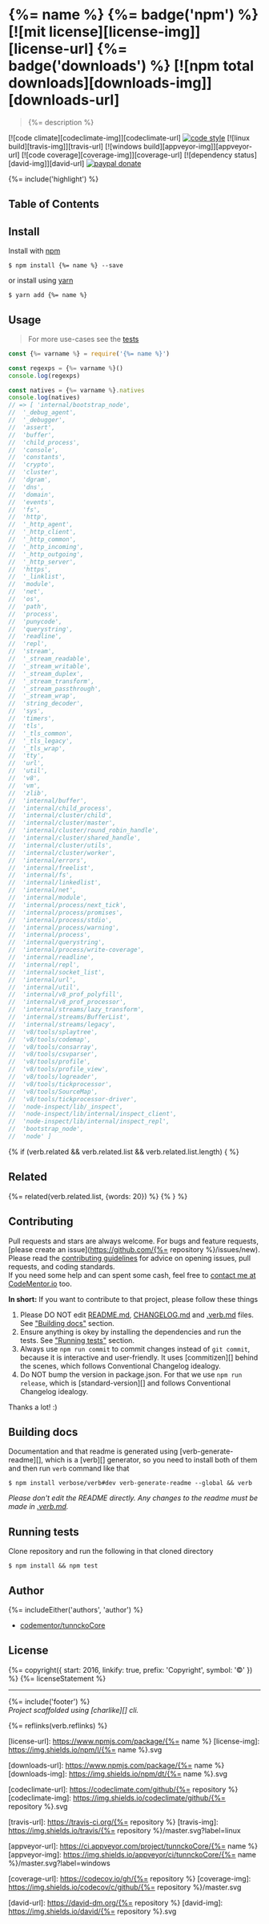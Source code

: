 # {%= name %} {%= badge('npm') %} [![mit license][license-img]][license-url] {%= badge('downloads') %} [![npm total downloads][downloads-img]][downloads-url]

> {%= description %}

[![code climate][codeclimate-img]][codeclimate-url] 
[![code style][standard-img]][standard-url] 
[![linux build][travis-img]][travis-url] 
[![windows build][appveyor-img]][appveyor-url] 
[![code coverage][coverage-img]][coverage-url] 
[![dependency status][david-img]][david-url]
[![paypal donate][paypalme-img]][paypalme-url] 

{%= include('highlight') %}

## Table of Contents
<!-- toc -->

## Install
Install with [npm](https://www.npmjs.com/)

```
$ npm install {%= name %} --save
```

or install using [yarn](https://yarnpkg.com)

```
$ yarn add {%= name %}
```

## Usage
> For more use-cases see the [tests](test.js)

```js
const {%= varname %} = require('{%= name %}')

const regexps = {%= varname %}()
console.log(regexps)

const natives = {%= varname %}.natives
console.log(natives)
// => [ 'internal/bootstrap_node',
//  '_debug_agent',
//  '_debugger',
//  'assert',
//  'buffer',
//  'child_process',
//  'console',
//  'constants',
//  'crypto',
//  'cluster',
//  'dgram',
//  'dns',
//  'domain',
//  'events',
//  'fs',
//  'http',
//  '_http_agent',
//  '_http_client',
//  '_http_common',
//  '_http_incoming',
//  '_http_outgoing',
//  '_http_server',
//  'https',
//  '_linklist',
//  'module',
//  'net',
//  'os',
//  'path',
//  'process',
//  'punycode',
//  'querystring',
//  'readline',
//  'repl',
//  'stream',
//  '_stream_readable',
//  '_stream_writable',
//  '_stream_duplex',
//  '_stream_transform',
//  '_stream_passthrough',
//  '_stream_wrap',
//  'string_decoder',
//  'sys',
//  'timers',
//  'tls',
//  '_tls_common',
//  '_tls_legacy',
//  '_tls_wrap',
//  'tty',
//  'url',
//  'util',
//  'v8',
//  'vm',
//  'zlib',
//  'internal/buffer',
//  'internal/child_process',
//  'internal/cluster/child',
//  'internal/cluster/master',
//  'internal/cluster/round_robin_handle',
//  'internal/cluster/shared_handle',
//  'internal/cluster/utils',
//  'internal/cluster/worker',
//  'internal/errors',
//  'internal/freelist',
//  'internal/fs',
//  'internal/linkedlist',
//  'internal/net',
//  'internal/module',
//  'internal/process/next_tick',
//  'internal/process/promises',
//  'internal/process/stdio',
//  'internal/process/warning',
//  'internal/process',
//  'internal/querystring',
//  'internal/process/write-coverage',
//  'internal/readline',
//  'internal/repl',
//  'internal/socket_list',
//  'internal/url',
//  'internal/util',
//  'internal/v8_prof_polyfill',
//  'internal/v8_prof_processor',
//  'internal/streams/lazy_transform',
//  'internal/streams/BufferList',
//  'internal/streams/legacy',
//  'v8/tools/splaytree',
//  'v8/tools/codemap',
//  'v8/tools/consarray',
//  'v8/tools/csvparser',
//  'v8/tools/profile',
//  'v8/tools/profile_view',
//  'v8/tools/logreader',
//  'v8/tools/tickprocessor',
//  'v8/tools/SourceMap',
//  'v8/tools/tickprocessor-driver',
//  'node-inspect/lib/_inspect',
//  'node-inspect/lib/internal/inspect_client',
//  'node-inspect/lib/internal/inspect_repl',
//  'bootstrap_node',
//  'node' ]
```

{% if (verb.related && verb.related.list && verb.related.list.length) { %}
## Related
{%= related(verb.related.list, {words: 20}) %}
{% } %}

## Contributing
Pull requests and stars are always welcome. For bugs and feature requests, [please create an issue](https://github.com/{%= repository %}/issues/new).  
Please read the [contributing guidelines](CONTRIBUTING.md) for advice on opening issues, pull requests, and coding standards.  
If you need some help and can spent some cash, feel free to [contact me at CodeMentor.io](https://www.codementor.io/tunnckocore?utm_source=github&utm_medium=button&utm_term=tunnckocore&utm_campaign=github) too.

**In short:** If you want to contribute to that project, please follow these things

1. Please DO NOT edit [README.md](README.md), [CHANGELOG.md](CHANGELOG.md) and [.verb.md](.verb.md) files. See ["Building docs"](#building-docs) section.
2. Ensure anything is okey by installing the dependencies and run the tests. See ["Running tests"](#running-tests) section.
3. Always use `npm run commit` to commit changes instead of `git commit`, because it is interactive and user-friendly. It uses [commitizen][] behind the scenes, which follows Conventional Changelog idealogy.
4. Do NOT bump the version in package.json. For that we use `npm run release`, which is [standard-version][] and follows Conventional Changelog idealogy.

Thanks a lot! :)

## Building docs
Documentation and that readme is generated using [verb-generate-readme][], which is a [verb][] generator, so you need to install both of them and then run `verb` command like that

```
$ npm install verbose/verb#dev verb-generate-readme --global && verb
```

_Please don't edit the README directly. Any changes to the readme must be made in [.verb.md](.verb.md)._

## Running tests
Clone repository and run the following in that cloned directory

```
$ npm install && npm test
```

## Author
{%= includeEither('authors', 'author') %}
+ [codementor/tunnckoCore](https://codementor.io/tunnckoCore)

## License
{%= copyright({ start: 2016, linkify: true, prefix: 'Copyright', symbol: '©' }) %} {%= licenseStatement %}

***

{%= include('footer') %}  
_Project scaffolded using [charlike][] cli._

{%= reflinks(verb.reflinks) %}

[license-url]: https://www.npmjs.com/package/{%= name %}
[license-img]: https://img.shields.io/npm/l/{%= name %}.svg

[downloads-url]: https://www.npmjs.com/package/{%= name %}
[downloads-img]: https://img.shields.io/npm/dt/{%= name %}.svg

[codeclimate-url]: https://codeclimate.com/github/{%= repository %}
[codeclimate-img]: https://img.shields.io/codeclimate/github/{%= repository %}.svg

[travis-url]: https://travis-ci.org/{%= repository %}
[travis-img]: https://img.shields.io/travis/{%= repository %}/master.svg?label=linux

[appveyor-url]: https://ci.appveyor.com/project/tunnckoCore/{%= name %}
[appveyor-img]: https://img.shields.io/appveyor/ci/tunnckoCore/{%= name %}/master.svg?label=windows

[coverage-url]: https://codecov.io/gh/{%= repository %}
[coverage-img]: https://img.shields.io/codecov/c/github/{%= repository %}/master.svg

[david-url]: https://david-dm.org/{%= repository %}
[david-img]: https://img.shields.io/david/{%= repository %}.svg

[standard-url]: https://github.com/feross/standard
[standard-img]: https://img.shields.io/badge/code%20style-standard-brightgreen.svg

[paypalme-url]: https://www.paypal.me/tunnckoCore
[paypalme-img]: https://img.shields.io/badge/paypal-donate-brightgreen.svg
